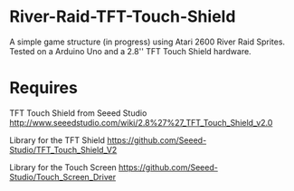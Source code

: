 # River-Raid-TFT-Touch-Shield
A simple game structure (in progress) using Atari 2600 River Raid Sprites.
Tested on a Arduino Uno and a 2.8'' TFT Touch Shield hardware.

# Requires

TFT Touch Shield from Seeed Studio
http://www.seeedstudio.com/wiki/2.8%27%27_TFT_Touch_Shield_v2.0

Library for the TFT Shield
https://github.com/Seeed-Studio/TFT_Touch_Shield_V2

Library for the Touch Screen
https://github.com/Seeed-Studio/Touch_Screen_Driver
